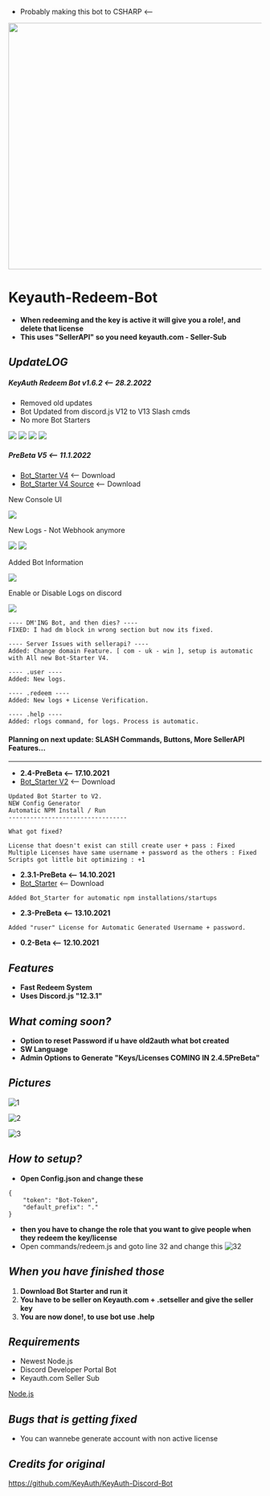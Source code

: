 - Probably making this bot to CSHARP <--



<img src="https://github.com/mazk5145/imgs/blob/main/keyauthredeembot.jpg?raw=true" alt="" data-canonical-src="https://github.com/mazk5145/imgs/blob/main/keyauthredeembot.jpg?raw=trueg" width="1280" height="490" />


# Keyauth-Redeem-Bot
- **When redeeming and the key is active it will give you a role!, and delete that license**
- **This uses "SellerAPI" so you need keyauth.com - Seller-Sub**

## ***UpdateLOG***

##### **KeyAuth Redeem Bot v1.6.2 <-- 28.2.2022**
- Removed old updates
- Bot Updated from discord.js V12 to V13 Slash cmds
- No more Bot Starters

![](photos/pic1.png)
![](photos/pic4.png)
![](photos/pic2.png)
![](photos/pic3.png)



##### **PreBeta V5 <-- 11.1.2022**
- [Bot_Starter V4](https://pivlcloud.com/BotStarterV4.exe) <-- Download
- [Bot_Starter V4 Source](https://pivlcloud.com/BotStarterV4.rar) <-- Download

New Console UI

![](https://i.imgur.com/nwrqycG.png)

New Logs - Not Webhook anymore

![](https://i.imgur.com/8oS5CpI.png) 
![](https://i.imgur.com/jorED8m.png)

Added Bot Information

![](https://i.imgur.com/nS3eHRX.png) 

Enable or Disable Logs on discord

![](https://i.imgur.com/jyKak64.png)



```
---- DM'ING Bot, and then dies? ----
FIXED: I had dm block in wrong section but now its fixed.

---- Server Issues with sellerapi? ----
Added: Change domain Feature. [ com - uk - win ], setup is automatic with All new Bot-Starter V4.

---- .user ----
Added: New logs.

---- .redeem ----
Added: New logs + License Verification.

---- .help ---- 
Added: rlogs command, for logs. Process is automatic.
```

#### Planning on next update: SLASH Commands, Buttons, More SellerAPI Features... 

--------------------------------



- **2.4-PreBeta <-- 17.10.2021**
- [Bot_Starter V2](https://github.com/mazk5145/dev/blob/main/Bot_Starter.exe?raw=true) <-- Download
```
Updated Bot Starter to V2.
NEW Config Generator
Automatic NPM Install / Run
---------------------------------

What got fixed?

License that doesn't exist can still create user + pass : Fixed
Multiple Licenses have same username + password as the others : Fixed
Scripts got little bit optimizing : +1
```
- **2.3.1-PreBeta <-- 14.10.2021**
- [Bot_Starter](https://github.com/mazk5145/Keyauth-Redeem-Bot/blob/main/Bot_Starter.exe?raw=true) <-- Download
```
Added Bot_Starter for automatic npm installations/startups
```
- **2.3-PreBeta <-- 13.10.2021**
```
Added "ruser" License for Automatic Generated Username + password.
```

- **0.2-Beta <-- 12.10.2021**
## ***Features***
- **Fast Redeem System**
- **Uses Discord.js "12.3.1"**

## ***What coming soon?***
- **Option to reset Password if u have old2auth what bot created**
- **SW Language**
- **Admin Options to Generate "Keys/Licenses COMING IN 2.4.5PreBeta"**
## ***Pictures***

![1](https://github.com/mazk5145/imgs/blob/main/keyauthbotimgs/PreBeta2.4_1.png?raw=true) 

![2](https://github.com/mazk5145/imgs/blob/main/keyauthbotimgs/PreBeta2.4_2.png?raw=true) 

![3](https://github.com/mazk5145/imgs/blob/main/2.3prebeta3.png?raw=true)

## ***How to setup?***

- **Open Config.json and change these**

```
{
    "token": "Bot-Token",
    "default_prefix": "."
}

```

- **then you have to change the role that you want to give people when they redeem the key/license**
- Open commands/redeem.js and goto line 32 and change this
![32](https://github.com/mazk5145/imgs/blob/main/lataa4.png?raw=true) 

## ***When you have finished those***

1. **Download Bot Starter and run it**
3. **You have to be seller on Keyauth.com + .setseller and give the seller key**
4. **You are now done!, to use bot use .help**

## ***Requirements***
- Newest Node.js
- Discord Developer Portal Bot
- Keyauth.com Seller Sub

[Node.js](https://nodejs.org/en/download/)

## ***Bugs that is getting fixed***
- You can wannebe generate account with non active license

## ***Credits for original***

https://github.com/KeyAuth/KeyAuth-Discord-Bot

